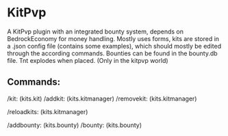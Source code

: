 # KitPvp

A KitPvp plugin with an integrated bounty system, depends on BedrockEconomy for money handling. 
Mostly uses forms, kits are stored in a .json config file (contains some examples), which should mostly be edited through the according commands.
Bounties can be found in the bounty.db file.
Tnt explodes when placed. (Only in the kitpvp world)

## Commands:
/kit: (kits.kit)
/addkit: (kits.kitmanager)
/removekit: (kits.kitmanager)

/reloadkits: (kits.kitmanager)

/addbounty: (kits.bounty)
/bounty: (kits.bounty)